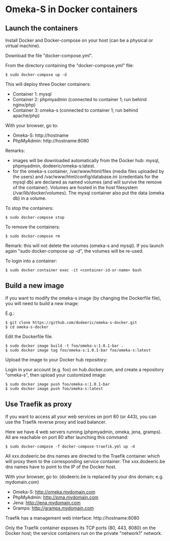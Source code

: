 # Omeka-S in Docker containers

## Launch the containers

Install Docker and Docker-compose on your host (can be a physical or virtual machine). 

Download the file "docker-compose.yml".

From the directory containing the "docker-compose.yml" file:

```
$ sudo docker-compose up -d
```

This will deploy three Docker containers:

- Container 1: mysql
- Container 2: phpmyadmin (connected to container 1; run behind nginx/php)
- Container 3: omeka-s (connected to container 1; run behind apache/php)

With your browser, go to:

- Omeka-S: http://hostname
- PhpMyAdmin: http://hostname:8080

Remarks:

- images will be downloaded automatically from the Docker hub: mysql, phpmyadmin, dodeeric/omeka-s:latest.
- for the omeka-s container, /var/www/html/files (media files uploaded by the users) and /var/www/html/config/database.ini (credentials for the mysql db) are declared as named volumes (and will survive the remove of the container). Volumes are hosted in the host filesystem (/var/lib/docker/volumes). The mysql container also put the data (omeka db) in a volume.

To stop the containers:

```
$ sudo docker-compose stop
```

To remove the containers:

```
$ sudo docker-compose rm 
```

Remark: this will not delete the volumes (omeka-s and mysql). If you launch again "sudo docker-compose up -d", the volumes will be re-used.

To login into a container:

```
$ sudo docker container exec -it <container-id-or-name> bash 
```

## Build a new image

If you want to modify the omeka-s image (by changing the Dockerfile file), you will need to build a new image:

E.g.:

```
$ git clone https://github.com/dodeeric/omeka-s-docker.git
$ cd omeka-s-docker
```

Edit the Dockerfile file.

```
$ sudo docker image build -t foo/omeka-s:1.0.1-bar .
$ sudo docker image tag foo/omeka-s:1.0.1-bar foo/omeka-s:latest
```

Upload the image to your Docker hub repository:

Login in your account (e.g. foo) on hub.docker.com, and create a repository "omeka-s", then upload your customized image:

```
$ sudo docker image push foo/omeka-s:1.0.1-bar
$ sudo docker image push foo/omeka-s:latest
```

## Use Traefik as proxy 

If you want to access all your web services on port 80 (or 443), you can use the Traefik reverse proxy and load balancer.

Here we have 4 web servers running (phpmyadmin, omeka, jena, gramps). All are reachable on port 80 after launching this command:

```
$ sudo docker-compose -f docker-compose-traefik.yml up -d
```
All xxx.dodeeric.be dns names are directed to the Traefik container which will proxy them to the corresponding service container. The xxx.dodeeric.be dns names have to point to the IP of the Docker host.

With your browser, go to: (dodeeric.be is replaced by your dns domain; e.g. mydomain.com)

- Omeka-S: http://omeka.mydomain.com
- PhpMyAdmin: http://pma.mydomain.com
- Jena: http://jena.mydomain.com
- Gramps: http://gramps.mydomain.com

Traefik has a management web interface: http://hostname:8080

Only the Traefik container exposes its TCP ports (80, 443, 8080) on the Docker host; the service containers run on the private "network1" network.
